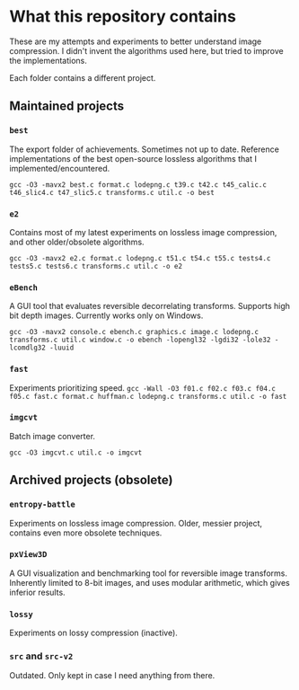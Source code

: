 # What this repository contains

These are my attempts and experiments to better understand image compression.
I didn't invent the algorithms used here, but tried to improve the implementations.

Each folder contains a different project.

## Maintained projects

### `best`
The export folder of achievements. Sometimes not up to date.
Reference implementations of the best open-source lossless algorithms that I implemented/encountered.

`gcc -O3 -mavx2 best.c format.c lodepng.c t39.c t42.c t45_calic.c t46_slic4.c t47_slic5.c transforms.c util.c -o best`

### `e2`
Contains most of my latest experiments on lossless image compression, and other older/obsolete algorithms.

`gcc -O3 -mavx2 e2.c format.c lodepng.c t51.c t54.c t55.c tests4.c tests5.c tests6.c transforms.c util.c -o e2`

### `eBench`
A GUI tool that evaluates reversible decorrelating transforms.
Supports high bit depth images.
Currently works only on Windows.

`gcc -O3 -mavx2 console.c ebench.c graphics.c image.c lodepng.c transforms.c util.c window.c -o ebench -lopengl32 -lgdi32 -lole32 -lcomdlg32 -luuid`

### `fast`
Experiments prioritizing speed.
`gcc -Wall -O3 f01.c f02.c f03.c f04.c f05.c fast.c format.c huffman.c lodepng.c transforms.c util.c -o fast`

### `imgcvt`
Batch image converter.

`gcc -O3 imgcvt.c util.c -o imgcvt`


## Archived projects (obsolete)

### `entropy-battle`
Experiments on lossless image compression. Older, messier project, contains even more obsolete techniques.

### `pxView3D`
A GUI visualization and benchmarking tool for reversible image transforms.
Inherently limited to 8-bit images, and uses modular arithmetic, which gives inferior results.

### `lossy`
Experiments on lossy compression (inactive).

### `src` and `src-v2`
Outdated. Only kept in case I need anything from there.
